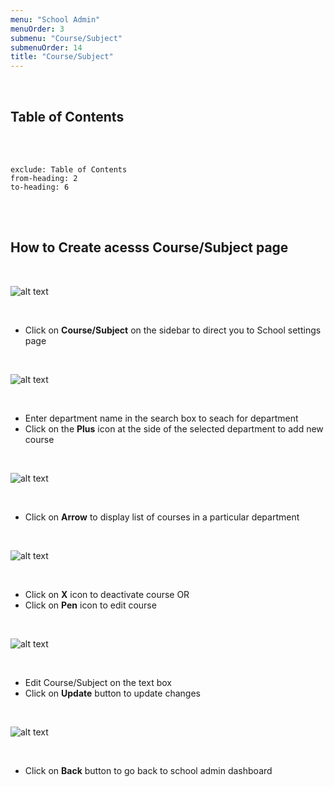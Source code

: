 ```yaml
---
menu: "School Admin"
menuOrder: 3
submenu: "Course/Subject"
submenuOrder: 14
title: "Course/Subject"
---
```


<br />

## Table of Contents


<br />
<br />

```toc
exclude: Table of Contents
from-heading: 2
to-heading: 6
```

<br />
<br />


## How to Create acesss Course/Subject page

<br />


  ![alt text](/images/CourseSub.png "Title")

<br />

* Click on **Course/Subject** on the sidebar to direct you to School settings page 

<br />

  ![alt text](/images/CourseSubject.png "Title")

<br />

* Enter department name in the search box to seach for department
* Click on the **Plus** icon at the side of the selected department  to add new course
<br />

  ![alt text](/images/SaveNewCourse.png "Title")

<br />

* Click on **Arrow** to display list of courses in a particular department
<br />

  ![alt text](/images/CheckCourse.png "Title")

<br />

* Click on **X** icon to deactivate course OR
* Click on **Pen** icon to edit course

<br />

  ![alt text](/images/UpdateCourse.png "Title")

<br />

* Edit Course/Subject on the text box
* Click on **Update** button to update changes


<br />

  ![alt text](/images/CourseBack.png "Title")

<br />

* Click on **Back** button to go back to school admin dashboard

